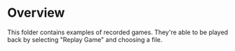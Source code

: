 # Overview
This folder contains examples of recorded games. They're able to be played back by selecting "Replay Game" and choosing a file.